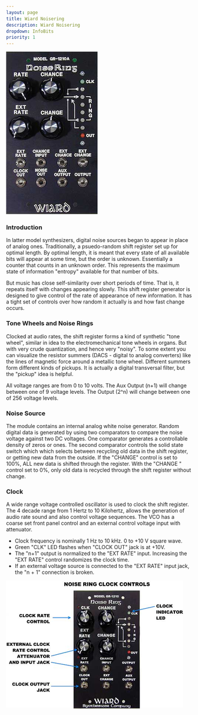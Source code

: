 ```yaml
---
layout: page
title: Wiard Noisering
description: Wiard Noisering
dropdown: InfoBits
priority: 1
---
```





![NR](https://raw.githubusercontent.com/FracModular/fracmodular.github.io/master/assets/img/NRFaceSml.jpg)


### Introduction


In latter model synthesizers, digital noise sources began to appear in place of analog ones. Traditionally, 
a psuedo-random shift register set up for optimal length. By optimal length, it is meant that every state 
of all available bits will appear at some time, but the order is unknown. Essentially a counter that counts 
in an unknown order. This represents the maximum state of information "entropy" available for that number of bits.

But music has close self-similarity over short periods of time. That is, it repeats itself with changes appearing slowly. 
This shift register generator is designed to give control of the rate of appearance of new information. 
It has a tight set of controls over how random it actually is and how fast change occurs.


### Tone Wheels and Noise Rings 

Clocked at audio rates, the shift register forms a kind of synthetic "tone wheel", similar in idea to the electromechanical 
tone wheels in organs. But with very crude quantization, and hence very "noisy". To some extent you can visualize the 
resistor summers (DACS - digital to analog converters) like the lines of magnetic force around a metallic tone wheel. 
Different summers form different kinds of pickups. It is actually a digital transversal filter, but the "pickup" idea is 
helpful.

All voltage ranges are from 0 to 10 volts. The Aux Output (n+1) will change between one of 9 voltage levels. 
The Output (2^n) will change between one of 256 voltage levels.

### Noise Source

The module contains an internal analog white noise generator. Random digital data is generated by using two 
comparators to compare the noise voltage against two DC voltages. 
One comparator generates a controllable density of zeros or ones. The second comparator controls the solid state 
switch which which selects between recycling old data in the shift register, or getting new data from the outside. 
If the "CHANGE" control is set to 100%, ALL new data is shifted through the register. 
With the "CHANGE " control set to 0%, only old data is recycled through the shift register without change.

### Clock 

A wide range voltage controlled oscillator is used to clock the shift register. 
The 4 decade range from 1 Hertz to 10 Kilohertz, allows the generation of audio rate sound 
and also control voltage sequences. The VCO has a coarse set front panel control and an external control voltage input 
with attenuator.


- Clock frequency is nominally 1 Hz to 10 kHz. 0 to +10 V square wave.
- Green "CLK" LED flashes when "CLOCK OUT" jack is at +10V.
- The "n+1" output is normalized to the "EXT RATE" input. Increasing the "EXT RATE" control randomizes the clock time.
- If an external voltage source is connected to the "EXT RATE" input jack, the "n + 1" connection is broken.

![NC](https://raw.githubusercontent.com/FracModular/fracmodular.github.io/master/assets/img/noiexp1.jpg)







